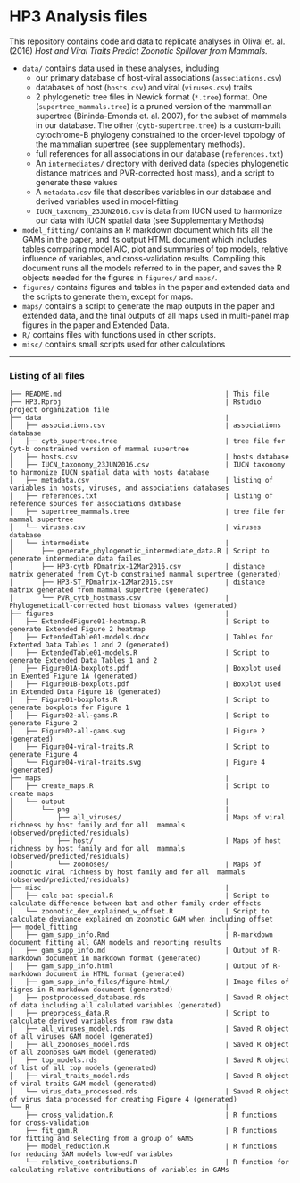 # HP3 Analysis files

This repository contains code and data to replicate analyses in Olival et. al.
(2016) *Host and Viral Traits Predict Zoonotic Spillover from Mammals.*

-  `data/` contains data used in these analyses, including
    -   our primary database of host-viral associations (`associations.csv`)
    -   databases of host (`hosts.csv`) and viral (`viruses.csv`) traits
    -   2 phylogenetic tree files in Newick format (`*.tree`) format. One (`supertree_mammals.tree`) is a
        pruned version of the mammallian supertree (Bininda-Emonds et. al. 2007), for the
        subset of mammals in our database.  The other (`cytb-supertree.tree`) is a custom-built
        cytochrome-B phylogeny constrained to the order-level topology of the mammalian supertree
        (see supplementary methods).
    -   full references for all associations in our database (`references.txt`)
    -   An `intermediates/` directory with derived data (species phylogenetic
        distance matrices and PVR-corrected host mass), and a script to generate
        these values
    -   A `metadata.csv` file that describes variables in our database and derived
        variables used in model-fitting
    -   `IUCN_taxonomy_23JUN2016.csv` is data from IUCN used to harmonize our data with IUCN spatial data (see Supplementary Methods)
-  `model_fitting/` contains an R markdown document which fits all the GAMs in
    the paper, and its output HTML document which includes tables comparing model
    AIC, plot and summaries of top models, relative influence of variables, and
    cross-validation results. Compiling this document runs all the
    models referred to in the paper, and saves the R objects needed for the 
    figures in `figures/` and `maps/`.
-  `figures/` contains figures and tables in the paper and extended data and
    the scripts to generate them, except for maps.
-  `maps/` contains a script to generate the map outputs in the paper and extended
    data, and the final outputs of all maps used in multi-panel map figures in the paper and Extended Data.
-   `R/` contains files with functions used in other scripts.    
-   `misc/` contains small scripts used for other calculations

---

### Listing of all files

```
├── README.md                                         | This file
├── HP3.Rproj                                         | Rstudio project organization file
├── data                                              | 
│   ├── associations.csv                              | associations database
│   ├── cytb_supertree.tree                           | tree file for Cyt-b constrained version of mammal supertree
│   ├── hosts.csv                                     | hosts database
│   ├── IUCN_taxonomy_23JUN2016.csv                   | IUCN taxonomy to harmonize IUCN spatial data with hosts database
│   ├── metadata.csv                                  | listing of variables in hosts, viruses, and associations databases
│   ├── references.txt                                | listing of reference sources for associations database
│   ├── supertree_mammals.tree                        | tree file for mammal supertree
│   └── viruses.csv                                   | viruses database
│   └── intermediate                                  | 
│       ├── generate_phylogenetic_intermediate_data.R | Script to generate intermediate data failes
│       ├── HP3-cytb_PDmatrix-12Mar2016.csv           | distance matrix generated from Cyt-b constrained mammal supertree (generated)
│       ├── HP3-ST_PDmatrix-12Mar2016.csv             | distance matrix generated from mammal supertree (generated)
│       └── PVR_cytb_hostmass.csv                     | Phylogeneticall-corrected host biomass values (generated)
├── figures                                           | 
│   ├── ExtendedFigure01-heatmap.R                    | Script to generate Extended Figure 2 heatmap
│   ├── ExtendedTable01-models.docx                   | Tables for Extented Data Tables 1 and 2 (generated)
│   ├── ExtendedTable01-models.R                      | Script to generate Extended Data Tables 1 and 2
│   ├── Figure01A-boxplots.pdf                        | Boxplot used in Exented Figure 1A (generated)
│   ├── Figure01B-boxplots.pdf                        | Boxplot used in Extended Data Figure 1B (generated)
│   ├── Figure01-boxplots.R                           | Script to generate boxplots for Figure 1
│   ├── Figure02-all-gams.R                           | Script to generate Figure 2
│   ├── Figure02-all-gams.svg                         | Figure 2 (generated)
│   ├── Figure04-viral-traits.R                       | Script to generate Figure 4
│   └── Figure04-viral-traits.svg                     | Figure 4 (generated)
├── maps                                              | 
│   ├── create_maps.R                                 | Script to create maps
│   └── output                                        | 
│       └── png                                       | 
│           ├── all_viruses/                          | Maps of viral richness by host family and for all  mammals (observed/predicted/residuals)
│           ├── host/                                 | Maps of host richness by host family and for all  mammals (observed/predicted/residuals)
│           └── zoonoses/                             | Maps of zoonotic viral richness by host family and for all  mammals (observed/predicted/residuals)
├── misc                                              | 
│   ├── calc-bat-special.R                            | Script to calculate difference between bat and other family order effects
│   └── zoonotic_dev_explained_w_offset.R             | Script to calculate deviance explained on zoonotic GAM when including offset
├── model_fitting                                     | 
│   ├── gam_supp_info.Rmd                             | R-markdown document fitting all GAM models and reporting results
│   ├── gam_supp_info.md                              | Output of R-markdown document in markdown format (generated)
│   ├── gam_supp_info.html                            | Output of R-markdown document in HTML format (generated)
│   ├── gam_supp_info_files/figure-html/              | Image files of figres in R-markdown document (generated)
│   ├── postprocessed_database.rds                    | Saved R object of data including all calulated variables (generated)
│   ├── preprocess_data.R                             | Script to calculate derived variables from raw data
│   ├── all_viruses_model.rds                         | Saved R object of all viruses GAM model (generated)
│   ├── all_zoonoses_model.rds                        | Saved R object of all zoonoses GAM model (generated)
│   ├── top_models.rds                                | Saved R object of list of all top models (generated)
│   ├── viral_traits_model.rds                        | Saved R object of viral traits GAM model (generated)
│   └── virus_data_processed.rds                      | Saved R object of virus data processed for creating Figure 4 (generated)
└── R                                                 | 
    ├── cross_validation.R                            | R functions for cross-validation
    ├── fit_gam.R                                     | R functions for fitting and selecting from a group of GAMS
    ├── model_reduction.R                             | R functions for reducing GAM models low-edf variables
    └── relative_contributions.R                      | R function for calculating relative contributions of variables in GAMs
```
